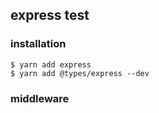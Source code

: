 ## express test

### installation

```
$ yarn add express
$ yarn add @types/express --dev
```

### middleware
